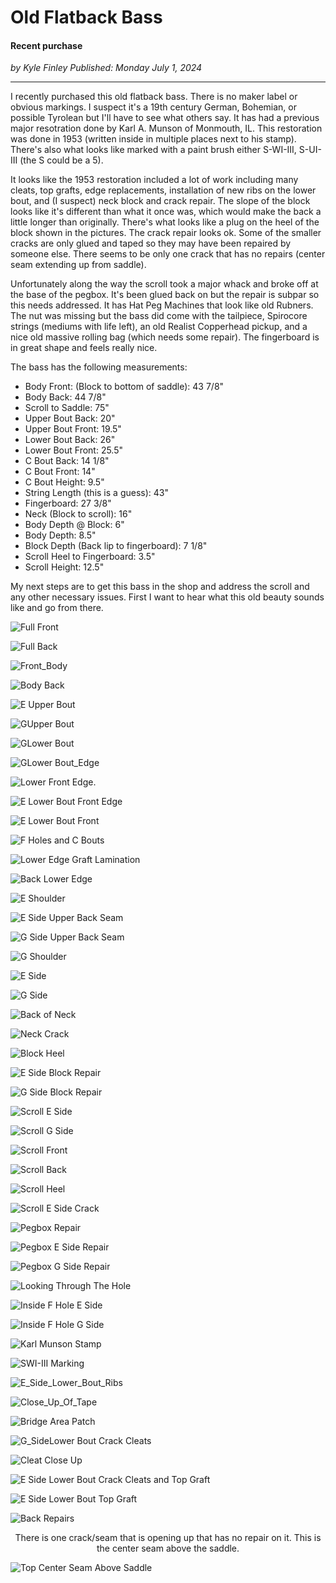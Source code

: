 # Old Flatback Bass

#### Recent purchase

_<div class="article-meta-data"> by <span class="article-meta-author" itemprop="author">Kyle Finley</span> Published: <time itemprop="pubdate" datetime="7/1/2024 ">Monday July 1, 2024</time></div>_

---

I recently purchased this old flatback bass. There is no maker label or obvious markings. I suspect it's a 19th century German, Bohemian, or possible Tyrolean but I'll have to see what others say. It has had a previous major resotration done by Karl A. Munson of Monmouth, IL. This restoration was done in 1953 (written inside in multiple places next to his stamp). There's also what looks like marked with a paint brush either S-WI-III, S-UI-III (the S could be a 5).

It looks like the 1953 restoration included a lot of work including many cleats, top grafts, edge replacements, installation of new ribs on the lower bout, and (I suspect) neck block and crack repair. The slope of the block looks like it's different than what it once was, which would make the back a little longer than originally. There's what looks like a plug on the heel of the block shown in the pictures. The crack repair looks ok. Some of the smaller cracks are only glued and taped so they may have been repaired by someone else. There seems to be only one crack that has no repairs (center seam extending up from saddle).

Unfortunately along the way the scroll took a major whack and broke off at the base of the pegbox. It's been glued back on but the repair is subpar so this needs addressed. It has Hat Peg Machines that look like old Rubners. The nut was missing but the bass did come with the tailpiece, Spirocore strings (mediums with life left), an old Realist Copperhead pickup, and a nice old massive rolling bag (which needs some repair). The fingerboard is in great shape and feels really nice.

The bass has the following measurements:

- Body Front: (Block to bottom of saddle): 43 7/8"
- Body Back: 44 7/8"
- Scroll to Saddle: 75"
- Upper Bout Back: 20"
- Upper Bout Front: 19.5"
- Lower Bout Back: 26"
- Lower Bout Front: 25.5"
- C Bout Back: 14 1/8"
- C Bout Front: 14"
- C Bout Height: 9.5"
- String Length (this is a guess): 43"
- Fingerboard:  27 3/8"
- Neck (Block to scroll): 16"
- Body Depth @ Block: 6"
- Body Depth: 8.5"
- Block Depth (Back lip to fingerboard): 7 1/8"
- Scroll Heel to Fingerboard: 3.5"
- Scroll Height: 12.5"

My next steps are to get this bass in the shop and address the scroll and any other necessary issues. First I want to hear what this old beauty sounds like and go from there.

![Full Front](../../../../../media/images/articles/old-flatback/01-Front_Full.jpg)

![Full Back](../../../../../media/images/articles/old-flatback/02-Back_Full.jpg)

![Front_Body](../../../../../media/images/articles/old-flatback/03-Front_Body.jpg)

![Body Back](../../../../../media/images/articles/old-flatback/04-Body_Back.jpg)

![E Upper Bout](../../../../../media/images/articles/old-flatback/05-E_Upper_Bout.jpg)

![GUpper Bout](../../../../../media/images/articles/old-flatback/06-G_Upper_Bout.jpg)

![GLower Bout](../../../../../media/images/articles/old-flatback/07-G_Lower_Bout.jpg)

![GLower Bout_Edge](../../../../../media/images/articles/old-flatback/08-G_Lower_Bout_Edge.jpg)

![Lower Front Edge.](../../../../../media/images/articles/old-flatback/09-Lower_Front_Edge.jpg)

![E Lower Bout Front Edge](../../../../../media/images/articles/old-flatback/10-E_Lower_Bout_Front_Edge.jpg)

![E Lower Bout Front](../../../../../media/images/articles/old-flatback/11-E_Lower_Bout_Front.jpg)

![F Holes and C Bouts](../../../../../media/images/articles/old-flatback/12-F_Holes_and_C_Bouts.jpg)

![Lower Edge Graft Lamination](../../../../../media/images/articles/old-flatback/13-Lower_Edge_Graft_Lamination.jpg)

![Back Lower Edge](../../../../../media/images/articles/old-flatback/14-Back_Lower_Edge.jpg)

![E Shoulder](../../../../../media/images/articles/old-flatback/15-E_Shoulder.jpg)

![E Side Upper Back Seam](../../../../../media/images/articles/old-flatback/16-E_Side_Upper_Back_Seam.jpg)

![G Side Upper Back Seam](../../../../../media/images/articles/old-flatback/17-G_Side_Upper_Back_Seam.jpg)

![G Shoulder](../../../../../media/images/articles/old-flatback/18-G_Shoulder.jpg)

![E Side](../../../../../media/images/articles/old-flatback/19-E_Side.jpg)

![G Side](../../../../../media/images/articles/old-flatback/20-G_Side.jpg)

![Back of Neck](../../../../../media/images/articles/old-flatback/21-Back_of_Neck.jpg)

![Neck Crack](../../../../../media/images/articles/old-flatback/22-Neck_Crack.jpg)

![Block Heel](../../../../../media/images/articles/old-flatback/23-Block_Heel.jpg)

![E Side Block Repair](../../../../../media/images/articles/old-flatback/24-E_Side_Block_Repair.jpg)

![G Side Block Repair](../../../../../media/images/articles/old-flatback/25-G_Side_Block_Repair.jpg)

![Scroll E Side](../../../../../media/images/articles/old-flatback/26-Scroll_E_Side.jpg)

![Scroll G Side](../../../../../media/images/articles/old-flatback/27-Scroll_G_Side.jpg)

![Scroll Front](../../../../../media/images/articles/old-flatback/27-Scroll_Front.jpg)

![Scroll Back](../../../../../media/images/articles/old-flatback/28-Scroll_Back.jpg)

![Scroll Heel](../../../../../media/images/articles/old-flatback/29-Scroll_Heel.jpg)

![Scroll E Side Crack](../../../../../media/images/articles/old-flatback/30-Scroll_E_Side_Crack.jpg)

![Pegbox Repair](../../../../../media/images/articles/old-flatback/31-Pegbox_Repair.jpg)

![Pegbox E Side Repair](../../../../../media/images/articles/old-flatback/32-Pegbox_E_Side_Repair.jpg)

![Pegbox G Side Repair](../../../../../media/images/articles/old-flatback/33-Pegbox_G_Side_Repair.jpg)

![Looking Through The Hole](../../../../../media/images/articles/old-flatback/34-Looking_Through_The_Hole.jpg)

![Inside F Hole E Side](../../../../../media/images/articles/old-flatback/35-Inside_F_Hole_E_Side.jpg)

![Inside F Hole G Side](../../../../../media/images/articles/old-flatback/36-Inside_F_Hole_G_Side.jpg)

![Karl Munson Stamp](../../../../../media/images/articles/old-flatback/37-Karl_Munson_Stamp.jpg)

![SWI-III Marking](../../../../../media/images/articles/old-flatback/38-SWI-III_Marking.jpg)

![E_Side_Lower_Bout_Ribs](../../../../../media/images/articles/old-flatback/39-E_Side_Lower_Bout_Ribs.jpg)

![Close_Up_Of_Tape](../../../../../media/images/articles/old-flatback/40-Close_Up_Of_Tape.jpg)

![Bridge Area Patch](../../../../../media/images/articles/old-flatback/41-Bridge_Area_Patch.jpg)

![G_SideLower Bout Crack Cleats](../../../../../media/images/articles/old-flatback/42-G_Side_Lower_Bout_Crack_Cleats.jpg)

![Cleat Close Up](../../../../../media/images/articles/old-flatback/43-Cleat_Close_Up.jpg)

![E Side Lower Bout Crack Cleats and Top Graft](../../../../../media/images/articles/old-flatback/44-E_Side_Lower_Bout_Crack_Cleats_and_Top_Graft.jpg)

![E Side Lower Bout Top Graft](../../../../../media/images/articles/old-flatback/45-E_Side_Lower_Bout_Top_Graft.jpg)

![Back Repairs](../../../../../media/images/articles/old-flatback/46-Back_Repairs.jpg)

<center>There is one crack/seam that is opening up that has no repair on it. This is the center seam above the saddle.
</center>

![Top Center Seam Above Saddle](../../../../../media/images/articles/old-flatback/47-Top_Center_Seam_Above_Saddle.jpg)
